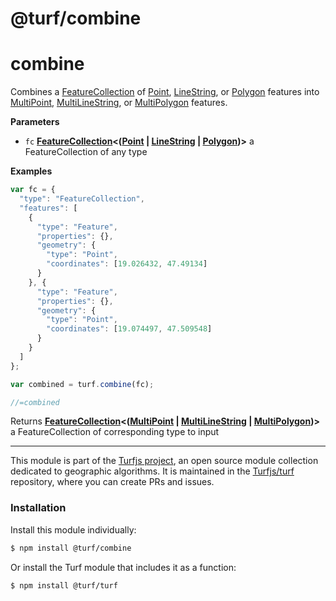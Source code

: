# @turf/combine

# combine

Combines a [FeatureCollection](http://geojson.org/geojson-spec.html#feature-collection-objects) of [Point](http://geojson.org/geojson-spec.html#point),
[LineString](http://geojson.org/geojson-spec.html#linestring), or [Polygon](http://geojson.org/geojson-spec.html#polygon) features
into [MultiPoint](http://geojson.org/geojson-spec.html#multipoint), [MultiLineString](http://geojson.org/geojson-spec.html#multilinestring), or
[MultiPolygon](http://geojson.org/geojson-spec.html#multipolygon) features.

**Parameters**

-   `fc` **[FeatureCollection](http://geojson.org/geojson-spec.html#feature-collection-objects)&lt;([Point](http://geojson.org/geojson-spec.html#point) \| [LineString](http://geojson.org/geojson-spec.html#linestring) \| [Polygon](http://geojson.org/geojson-spec.html#polygon))>** a FeatureCollection of any type

**Examples**

```javascript
var fc = {
  "type": "FeatureCollection",
  "features": [
    {
      "type": "Feature",
      "properties": {},
      "geometry": {
        "type": "Point",
        "coordinates": [19.026432, 47.49134]
      }
    }, {
      "type": "Feature",
      "properties": {},
      "geometry": {
        "type": "Point",
        "coordinates": [19.074497, 47.509548]
      }
    }
  ]
};

var combined = turf.combine(fc);

//=combined
```

Returns **[FeatureCollection](http://geojson.org/geojson-spec.html#feature-collection-objects)&lt;([MultiPoint](http://geojson.org/geojson-spec.html#multipoint) \| [MultiLineString](http://geojson.org/geojson-spec.html#multilinestring) \| [MultiPolygon](http://geojson.org/geojson-spec.html#multipolygon))>** a FeatureCollection of corresponding type to input

<!-- This file is automatically generated. Please don't edit it directly:
if you find an error, edit the source file (likely index.js), and re-run
./scripts/generate-readmes in the turf project. -->

---

This module is part of the [Turfjs project](http://turfjs.org/), an open source
module collection dedicated to geographic algorithms. It is maintained in the
[Turfjs/turf](https://github.com/Turfjs/turf) repository, where you can create
PRs and issues.

### Installation

Install this module individually:

```sh
$ npm install @turf/combine
```

Or install the Turf module that includes it as a function:

```sh
$ npm install @turf/turf
```
